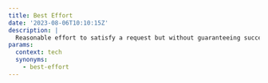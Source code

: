 ```yaml
---
title: Best Effort
date: '2023-08-06T10:10:15Z'
description: |
  Reasonable effort to satisfy a request but without guaranteeing success.
params:
  context: tech
  synonyms:
    - best-effort
---
```

